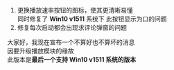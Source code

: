 ﻿1. 更换播放速率按钮的图标，使其更清晰易懂  
	同时修复了 **Win10 v1511** 系统下
	此按钮显示为口的问题
2. 修复每次启动都会出现求评论弹窗的问题

大家好，我现在宣布一个不算好也不算坏的消息  
因要升级播放模块的缘故  
此版本是**最后一个支持 Win10 v1511 系统的版本**